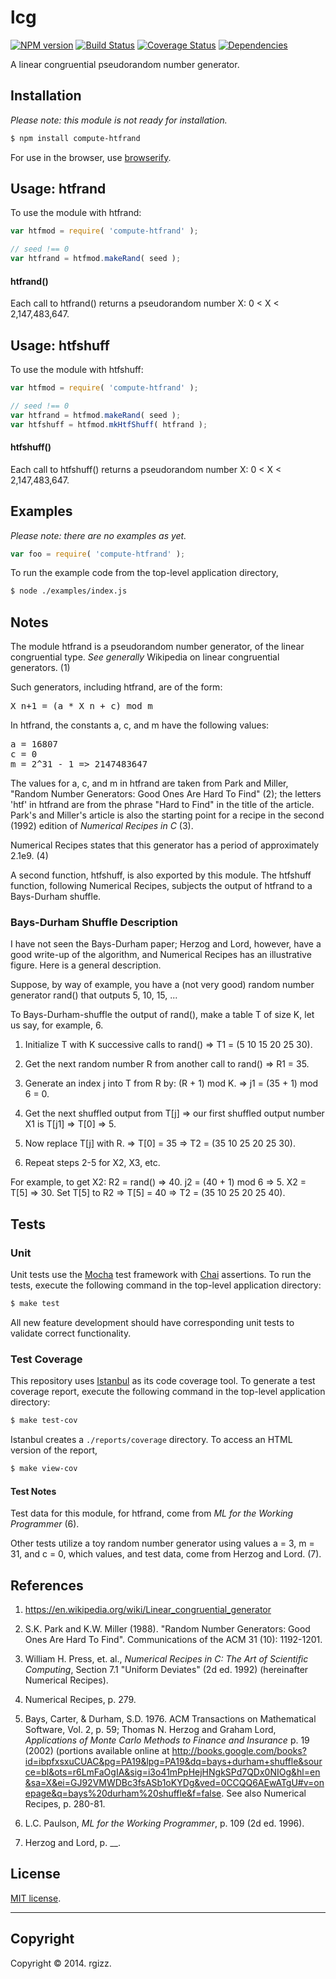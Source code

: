 lcg
===
[![NPM version][npm-image]][npm-url] [![Build Status][travis-image]][travis-url] [![Coverage Status][coveralls-image]][coveralls-url] [![Dependencies][dependencies-image]][dependencies-url]

A linear congruential pseudorandom number generator. 

## Installation

*Please note: this module is not ready for installation.*

``` bash
$ npm install compute-htfrand
```
For use in the browser, use [browserify](https://github.com/substack/node-browserify).

## Usage: htfrand

To use the module with htfrand:

``` javascript
var htfmod = require( 'compute-htfrand' );

// seed !== 0
var htfrand = htfmod.makeRand( seed );
```

#### htfrand()

Each call to htfrand() returns a pseudorandom number X: 0 < X < 2,147,483,647.

## Usage: htfshuff

To use the module with htfshuff:

``` javascript
var htfmod = require( 'compute-htfrand' );

// seed !== 0
var htfrand = htfmod.makeRand( seed );
var htfshuff = htfmod.mkHtfShuff( htfrand );
```

#### htfshuff()

Each call to htfshuff() returns a pseudorandom number X: 0 < X < 2,147,483,647.

## Examples

*Please note: there are no examples as yet.*

``` javascript
var foo = require( 'compute-htfrand' );
```

To run the example code from the top-level application directory,

   ``` bash
   $ node ./examples/index.js
   ```

## Notes

The module htfrand is a pseudorandom number generator, of the linear congruential type.  *See generally* Wikipedia on linear congruential generators.  (1)

Such generators, including htfrand, are of the form:

<pre>
X_n+1 = (a * X_n + c) mod m
</pre>

In htfrand, the constants a, c, and m have the following values: 

<pre>
a = 16807
c = 0
m = 2^31 - 1 => 2147483647
</pre>

The values for a, c, and m in htfrand are taken from Park and Miller, "Random Number Generators: Good Ones Are Hard To Find" (2); the letters 'htf' in htfrand are from the phrase "Hard to Find" in the title of the article.  Park's and Miller's article is also the starting point for a recipe in the second (1992) edition of _Numerical Recipes in C_ (3).  

Numerical Recipes states that this generator has a period of approximately 2.1e9. (4)  

A second function, htfshuff, is also exported by this module.  The htfshuff function, following Numerical Recipes, subjects the output of htfrand to a Bays-Durham shuffle.  

### Bays-Durham Shuffle Description

I have not seen the Bays-Durham paper; Herzog and Lord, however, have a good write-up of the algorithm, and Numerical Recipes has an illustrative figure.  Here is a general description.

Suppose, by way of example, you have a (not very good) random number generator rand() that outputs 5, 10, 15, ...

To Bays-Durham-shuffle the output of rand(), make a table T of size K, let us say, for example, 6.  

1. Initialize T with K successive calls to rand() => T1 = (5 10 15 20 25 30). 

2. Get the next random number R from another call to rand() => R1 = 35.  

3. Generate an index j into T from R by: (R + 1) mod K. => j1 = (35 + 1) mod 6 = 0.  

4. Get the next shuffled output from T[j] => our first shuffled output number X1 is T[j1] => T[0] => 5.  

5. Now replace T[j] with R. => T[0] = 35 => T2 = (35 10 25 20 25 30).  

6. Repeat steps 2-5 for X2, X3, etc.  

For example, to get X2:  R2 = rand() => 40.  j2 = (40 + 1) mod 6 => 5.  X2 = T[5] => 30.  Set T[5] to R2 => T[5] = 40 => T2 = (35 10 25 20 25 40).

## Tests

### Unit

Unit tests use the [Mocha](http://mochajs.org/) test framework with [Chai](http://chaijs.com) assertions. To run the tests, execute the following command in the top-level application directory:

``` bash
$ make test
```

All new feature development should have corresponding unit tests to validate correct functionality.


### Test Coverage

This repository uses [Istanbul](https://github.com/gotwarlost/istanbul) as its code coverage tool. To generate a test coverage report, execute the following command in the top-level application directory:

``` bash
$ make test-cov
```

Istanbul creates a `./reports/coverage` directory. To access an HTML version of the report,

``` bash
$ make view-cov
```

#### Test Notes

Test data for this module, for htfrand, come from _ML for the Working Programmer_ (6).  

Other tests utilize a toy random number generator using values a = 3, m = 31, and c = 0, which values, and test data, come from Herzog and Lord. (7).

## References

1. https://en.wikipedia.org/wiki/Linear_congruential_generator

2. S.K. Park and K.W. Miller (1988). "Random Number Generators: Good Ones Are Hard To Find". Communications of the ACM 31 (10): 1192-1201.

3. William H. Press, et. al., *Numerical Recipes in C: The Art of Scientific Computing*, Section 7.1 "Uniform Deviates" (2d ed. 1992) (hereinafter Numerical Recipes).  

4. Numerical Recipes, p. 279.

5. Bays, Carter, & Durham, S.D. 1976. ACM Transactions on Mathematical Software, Vol. 2, p. 59; Thomas N. Herzog and Graham Lord, *Applications of Monte Carlo Methods to Finance and Insurance* p. 19 (2002) (portions available online at http://books.google.com/books?id=ibpfxsxuCUAC&pg=PA19&lpg=PA19&dq=bays+durham+shuffle&source=bl&ots=r6LmFaOgIA&sig=i3o41mPpHejHNgkSPd7QDx0NIOg&hl=en&sa=X&ei=GJ92VMWDBc3fsASb1oKYDg&ved=0CCQQ6AEwATgU#v=onepage&q=bays%20durham%20shuffle&f=false.  See also Numerical Recipes, p. 280-81.

6. L.C. Paulson, *ML for the Working Programmer*, p. 109 (2d ed. 1996).  

7. Herzog and Lord, p. __.  

## License

[MIT license](http://opensource.org/licenses/MIT). 

---
## Copyright

Copyright &copy; 2014. rgizz.


[npm-image]: http://img.shields.io/npm/v/compute-htfrand.svg
[npm-url]: https://npmjs.org/package/compute-htfrand

[travis-image]: http://img.shields.io/travis/compute-io/htfrand/master.svg
[travis-url]: https://travis-ci.org/compute-io/htfrand

[coveralls-image]: https://img.shields.io/coveralls/compute-io/htfrand/master.svg
[coveralls-url]: https://coveralls.io/r/compute-io/htfrand?branch=master

[dependencies-image]: http://img.shields.io/david/compute-io/htfrand.svg
[dependencies-url]: https://david-dm.org/compute-io/htfrand

[dev-dependencies-image]: http://img.shields.io/david/dev/compute-io/htfrand.svg
[dev-dependencies-url]: https://david-dm.org/dev/compute-io/htfrand

[github-issues-image]: http://img.shields.io/github/issues/compute-io/htfrand.svg
[github-issues-url]: https://github.com/compute-io/htfrand/issues
